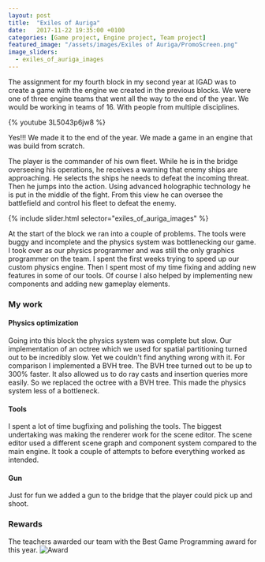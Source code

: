 ```yaml
---
layout: post
title:  "Exiles of Auriga"
date:   2017-11-22 19:35:00 +0100
categories: [Game project, Engine project, Team project]
featured_image: "/assets/images/Exiles of Auriga/PromoScreen.png"
image_sliders:
  - exiles_of_auriga_images
---
```

The assignment for my fourth block in my second year at IGAD was to create a game with the engine we created in the previous blocks. We were one of three engine teams that went all the way to the end of the year. We would be working in teams of 16. With people from multiple disciplines.

<!--more-->
{% youtube 3L5043p6jw8 %}

Yes!!! We made it to the end of the year. We made a game in an engine that was build from scratch.

The player is the commander of his own fleet. While he is in the bridge overseeing his operations, he receives a warning that enemy ships are approaching. He selects the ships he needs to defeat the incoming threat. Then he jumps into the action. Using advanced holographic technology he is put in the middle of the fight. From this view he can oversee the battlefield and control his fleet to defeat the enemy.

{% include slider.html selector="exiles_of_auriga_images" %}

At the start of the block we ran into a couple of problems. The tools were buggy and incomplete and the physics system was bottlenecking our game. I took over as our physics programmer and was still the only graphics programmer on the team. I spent the first weeks trying to speed up our custom physics engine. Then I spent most of my time fixing and adding new features in some of our tools. Of course I also helped by implementing new components and adding new gameplay elements.

<h3>My work</h3>
<h4>Physics optimization</h4>
Going into this block the physics system was complete but slow. Our implementation of an octree which we used for spatial partitioning turned out to be incredibly slow. Yet we couldn't find anything wrong with it. For comparison I implemented a BVH tree. The BVH tree turned out to be up to 300% faster. It also allowed us to do ray casts and insertion queries more easily. So we replaced the octree with a BVH tree. This made the physics system less of a bottleneck.

<h4>Tools</h4>
I spent a lot of time bugfixing and polishing the tools. The biggest undertaking was making the renderer work for the scene editor. The scene editor used a different scene graph and component system compared to the main engine. It took a couple of attempts to before everything worked as intended.

<h4>Gun</h4>
Just for fun we added a gun to the bridge that the player could pick up and shoot.

<h3>Rewards</h3>
The teachers awarded our team with the Best Game Programming award for this year.
<img src="{{ "/assets/images/Exiles of Auriga/Award.jpg" | relative_url }}" alt="Award" class="post_image">
